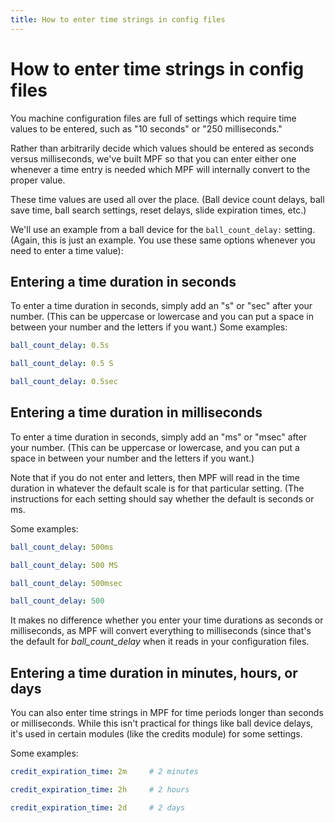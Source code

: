 ```yaml
---
title: How to enter time strings in config files
---
```


# How to enter time strings in config files


You machine configuration files are full of settings which require time
values to be entered, such as "10 seconds" or "250 milliseconds."

Rather than arbitrarily decide which values should be entered as seconds
versus milliseconds, we've built MPF so that you can enter either one
whenever a time entry is needed which MPF will internally convert to the
proper value.

These time values are used all over the place. (Ball device count
delays, ball save time, ball search settings, reset delays, slide
expiration times, etc.)

We'll use an example from a ball device for the `ball_count_delay:`
setting. (Again, this is just an example. You use these same options
whenever you need to enter a time value):

## Entering a time duration in seconds

To enter a time duration in seconds, simply add an "s" or "sec" after
your number. (This can be uppercase or lowercase and you can put a space
in between your number and the letters if you want.) Some examples:

``` yaml
ball_count_delay: 0.5s

ball_count_delay: 0.5 S

ball_count_delay: 0.5sec
```

## Entering a time duration in milliseconds

To enter a time duration in seconds, simply add an "ms" or "msec" after
your number. (This can be uppercase or lowercase, and you can put a
space in between your number and the letters if you want.)

Note that if you do not enter and letters, then MPF will read in the
time duration in whatever the default scale is for that particular
setting. (The instructions for each setting should say whether the
default is seconds or ms.

Some examples:

``` yaml
ball_count_delay: 500ms

ball_count_delay: 500 MS

ball_count_delay: 500msec

ball_count_delay: 500
```

It makes no difference whether you enter your time durations as seconds
or milliseconds, as MPF will convert everything to milliseconds (since
that's the default for *ball_count_delay* when it reads in your
configuration files.

## Entering a time duration in minutes, hours, or days

You can also enter time strings in MPF for time periods longer than
seconds or milliseconds. While this isn't practical for things like ball
device delays, it's used in certain modules (like the credits module)
for some settings.

Some examples:

``` yaml
credit_expiration_time: 2m     # 2 minutes

credit_expiration_time: 2h     # 2 hours

credit_expiration_time: 2d     # 2 days
```
